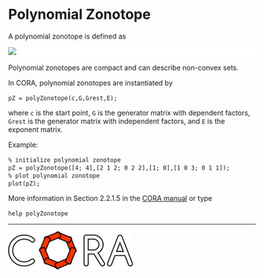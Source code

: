 # Polynomial Zonotope

A polynomial zonotope is defined as

<p style="background-color: white;">
<img src="https://latex.codecogs.com/svg.image?%5Cmathcal%7BPZ%7D:=%5Cbigg%5C%7Bc&plus;%5Csum_%7Bi=1%7D%5Eh%5Cbigg(%5Cprod_%7Bk=1%7D%5Ep%5Calpha_k%5E%7BE_%7B(k,i)%7D%7D%5Cbigg)G_%7B(%5Ccdot,i)%7D&plus;%5Csum_%7Bj=1%7D%5Eq%5Cbeta_j%20G_%7BI(%5Ccdot,j)%7D%5C,%5Cbigg%7C%5C,%5Calpha_k,%5Cbeta_j%5Cin%5B-1,1%5D%5Cbigg%5C%7D." />
</p>

<!--
for editor.codecogs.com: 
\mathcal{PZ} := \bigg\{ c + \sum_{i=1}^h \bigg( \prod_{k=1}^p \alpha_k^{E_{(k,i)}} \bigg) G_{(\cdot,i)} + \sum_{j=1}^q \beta_j G_{I(\cdot,j)} \, \bigg| \, \alpha_k, \beta_j \in [-1,1] \bigg\} .
-->

Polynomial zonotopes are compact and can describe non-convex sets.

In CORA, polynomial zonotopes are instantiated by

    pZ = polyZonotope(c,G,Grest,E);

where ``c`` is the start point, ``G`` is the generator matrix with dependent factors, ``Grest`` is the  generator matrix with independent factors, and ``E`` is the exponent matrix.

Example:

    % initialize polynomial zonotope
    pZ = polyZonotope([4; 4],[2 1 2; 0 2 2],[1; 0],[1 0 3; 0 1 1]);
    % plot polynomial zonotope
    plot(pZ);

More information in Section 2.2.1.5 in the <a target='_blank' href="https://tumcps.github.io/CORA/manual">CORA manual</a> or type

    help polyZonotope

<hr style="height: 1px;">

<img src="../../app/images/coraLogo_readme.svg"/>